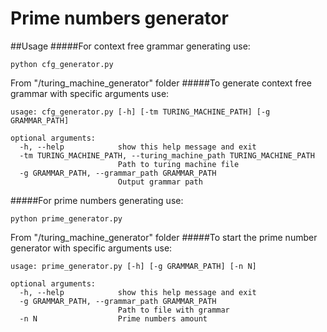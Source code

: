 # Prime numbers generator
##Usage
#####For context free grammar generating use:
```
python cfg_generator.py
```
From "/turing_machine_generator" folder
#####To generate context free grammar with specific arguments use:
```
usage: cfg_generator.py [-h] [-tm TURING_MACHINE_PATH] [-g GRAMMAR_PATH]

optional arguments:
  -h, --help            show this help message and exit
  -tm TURING_MACHINE_PATH, --turing_machine_path TURING_MACHINE_PATH
                        Path to turing machine file
  -g GRAMMAR_PATH, --grammar_path GRAMMAR_PATH
                        Output grammar path
```
#####For prime numbers generating use:
```
python prime_generator.py
```
From "/turing_machine_generator" folder
#####To start the prime number generator with specific arguments use:
```
usage: prime_generator.py [-h] [-g GRAMMAR_PATH] [-n N]

optional arguments:
  -h, --help            show this help message and exit
  -g GRAMMAR_PATH, --grammar_path GRAMMAR_PATH
                        Path to file with grammar
  -n N                  Prime numbers amount
```